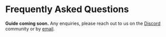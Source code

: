 # Frequently Asked Questions

**Guide coming soon.**
Any enquiries, please reach out to us on the [Discord](https://discord.subjective.school) community or by [email](mailto:hello@subjective.school).

